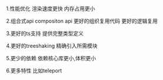 
1.性能优化   渲染速度更快  内存占用更小

2.组合式api compositon api  更好的组织复用代码  更好的逻辑复用

3.更好的ts支持  提供完整类型定义

4.更好的treeshaking  精确引入所需模块

5.更少的依赖   依赖核心库更小,体积更小

6.更多特性  比如teleport